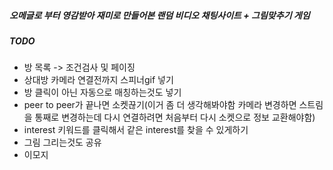 ##### 오메글로 부터 영감받아 재미로 만들어본 랜덤 비디오 채팅사이트 + 그림맞추기 게임

##### TODO

- 방 목록 -> 조건검사 및 페이징
- 상대방 카메라 연결전까지 스피너gif 넣기
- 방 클릭이 아닌 자동으로 매칭하는것도 넣기
- peer to peer가 끝나면 소켓끊기(이거 좀 더 생각해봐야함 카메라 변경하면 스트림을 통째로 변경하는데 다시 연결하려면 처음부터 다시 소켓으로 정보 교환해야함)
- interest 키워드를 클릭해서 같은 interest를 찾을 수 있게하기
- 그림 그리는것도 공유
- 이모지
